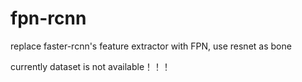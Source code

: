 # fpn-rcnn
replace faster-rcnn's feature extractor with FPN, use resnet as bone

currently dataset is not available！！！
